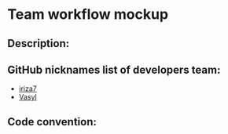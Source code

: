 # Team workflow mockup

## Description:

## GitHub nicknames list of developers team:
* [iriza7](https://github.com/iriza7)
* [Vasyl](https://github.com/Banderstadt)

## Code convention:
